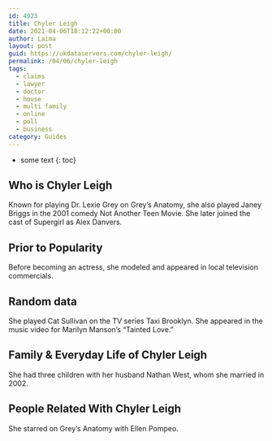 ```yaml
---
id: 4923
title: Chyler Leigh
date: 2021-04-06T18:12:22+00:00
author: Laima
layout: post
guid: https://ukdataservers.com/chyler-leigh/
permalink: /04/06/chyler-leigh
tags:
  - claims
  - lawyer
  - doctor
  - house
  - multi family
  - online
  - poll
  - business
category: Guides
---
```


* some text
{: toc}


## Who is Chyler Leigh
                  
                  
                  
Known for playing Dr. Lexie Grey on Grey&#8217;s Anatomy, she also played Janey Briggs in the 2001 comedy Not Another Teen Movie. She later joined the cast of Supergirl as Alex Danvers.
                  
              
            
              
            
                
                
                
## Prior to Popularity
                  
                  
                  
Before becoming an actress, she modeled and appeared in local television commercials.
                  
              
            
              
            
                
                
                
## Random data
                  
                  
                  
She played Cat Sullivan on the TV series Taxi Brooklyn. She appeared in the music video for Marilyn Manson&#8217;s &#8220;Tainted Love.&#8221;
                  
              
            
              
            
                
                
                
## Family & Everyday Life of Chyler Leigh
                  
                  
                  
She had three children with her husband Nathan West, whom she married in 2002.
                  
              
            
              
            
                
                
                
## People Related With Chyler Leigh
                  
                  
                  
She starred on Grey&#8217;s Anatomy with Ellen Pompeo.
                  
              
            
              
            
                
              
            
              
              
            
            
              
            
          
          
          